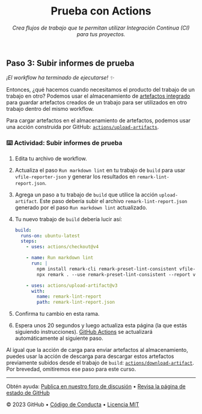 <header>

<!--
  <<< Notas del autor: Encabezado del curso >>>
  Incluye una imagen de 1280×640, el título del curso en minúsculas con descripción concisa en énfasis.
  En la configuración de tu repositorio: habilita el repositorio de plantillas, agrega tu imagen social de 1280×640, elimina automáticamente las ramas principales.
  Agrega tu licencia de código abierto, GitHub utiliza la licencia MIT.
-->

# Prueba con Actions

_Crea flujos de trabajo que te permitan utilizar Integración Continua (CI) para tus proyectos._

</header>

<!--
  <<< Notas del autor: Paso 3 >>>
  Comienza este paso reconociendo el paso anterior.
  Define los términos y enlaza a docs.github.com.
-->

## Paso 3: Subir informes de prueba

_¡El workflow ha terminado de ejecutarse! :sparkles:_

Entonces, ¿qué hacemos cuando necesitamos el producto del trabajo de un trabajo en otro? Podemos usar el almacenamiento de [artefactos integrado](https://docs.github.com/actions/advanced-guides/storing-workflow-data-as-artifacts) para guardar artefactos creados de un trabajo para ser utilizados en otro trabajo dentro del mismo workflow.

Para cargar artefactos en el almacenamiento de artefactos, podemos usar una acción construida por GitHub: [`actions/upload-artifacts`](https://github.com/actions/upload-artifact).

### :keyboard: Actividad: Subir informes de prueba

1. Edita tu archivo de workflow.
2. Actualiza el paso `Run markdown lint` en tu trabajo de `build` para usar `vfile-reporter-json` y generar los resultados en `remark-lint-report.json`.
3. Agrega un paso a tu trabajo de `build` que utilice la acción `upload-artifact`. Este paso debería subir el archivo `remark-lint-report.json` generado por el paso `Run markdown lint` actualizado.
4. Tu nuevo trabajo de `build` debería lucir así:

   ```yml
   build:
     runs-on: ubuntu-latest
     steps:
       - uses: actions/checkout@v4

       - name: Run markdown lint
         run: |
           npm install remark-cli remark-preset-lint-consistent vfile-reporter-json
           npx remark . --use remark-preset-lint-consistent --report vfile-reporter-json 2> remark-lint-report.json

       - uses: actions/upload-artifact@v3
         with:
           name: remark-lint-report
           path: remark-lint-report.json
   ```

1. Confirma tu cambio en esta rama.
2. Espera unos 20 segundos y luego actualiza esta página (la que estás siguiendo instrucciones). [GitHub Actions](https://docs.github.com/actions) se actualizará automáticamente al siguiente paso.

Al igual que la acción de carga para enviar artefactos al almacenamiento, puedes usar la acción de descarga para descargar estos artefactos previamente subidos desde el trabajo de `build`: [`actions/download-artifact`](https://github.com/actions/download-artifact). Por brevedad, omitiremos ese paso para este curso.

<footer>

<!--
  <<< Notas del autor: Pie de página >>>
  Agrega un enlace para obtener soporte, página de estado de GitHub, código de conducta, enlace de licencia.
-->

---

Obtén ayuda: [Publica en nuestro foro de discusión](https://github.com/orgs/skills/discussions/categories/test-with-actions) &bull; [Revisa la página de estado de GitHub](https://www.githubstatus.com/)

&copy; 2023 GitHub &bull; [Código de Conducta](https://www.contributor-covenant.org/version/2/1/code_of_conduct/code_of_conduct.md) &bull; [Licencia MIT](https://gh.io/mit)

</footer>
